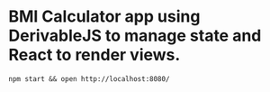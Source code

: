 # BMI Calculator app using DerivableJS to manage state and React to render views.

    npm start && open http://localhost:8080/
